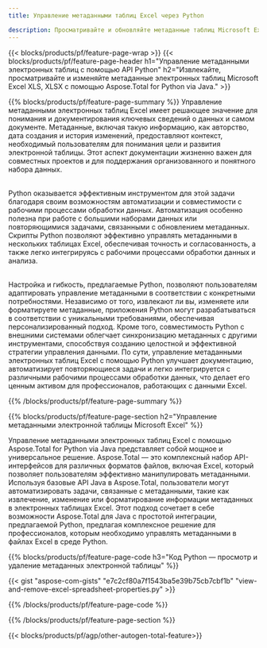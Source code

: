 ```yaml
---
title: Управление метаданными таблиц Excel через Python 

description: Просматривайте и обновляйте метаданные таблиц Microsoft Excel с помощью приложения Python.
---
```


{{< blocks/products/pf/feature-page-wrap >}}
{{< blocks/products/pf/feature-page-header h1="Управление метаданными электронных таблиц с помощью API Python" h2="Извлекайте, просматривайте и изменяйте метаданные электронных таблиц Microsoft Excel XLS, XLSX с помощью Aspose.Total for Python via Java." >}}

{{% blocks/products/pf/feature-page-summary %}}
Управление метаданными электронных таблиц Excel имеет решающее значение для понимания и документирования ключевых сведений о данных и самом документе. Метаданные, включая такую информацию, как авторство, дата создания и история изменений, предоставляют контекст, необходимый пользователям для понимания цели и развития электронной таблицы. Этот аспект документации жизненно важен для совместных проектов и для поддержания организованного и понятного набора данных. <br /><br />

Python оказывается эффективным инструментом для этой задачи благодаря своим возможностям автоматизации и совместимости с рабочими процессами обработки данных. Автоматизация особенно полезна при работе с большими наборами данных или повторяющимися задачами, связанными с обновлением метаданных. Скрипты Python позволяют эффективно управлять метаданными в нескольких таблицах Excel, обеспечивая точность и согласованность, а также легко интегрируясь с рабочими процессами обработки данных и анализа.<br /><br />

Настройка и гибкость, предлагаемые Python, позволяют пользователям адаптировать управление метаданными в соответствии с конкретными потребностями. Независимо от того, извлекают ли вы, изменяете или форматируете метаданные, приложения Python могут разрабатываться в соответствии с уникальными требованиями, обеспечивая персонализированный подход. Кроме того, совместимость Python с внешними системами облегчает синхронизацию метаданных с другими инструментами, способствуя созданию целостной и эффективной стратегии управления данными. По сути, управление метаданными электронных таблиц Excel с помощью Python улучшает документацию, автоматизирует повторяющиеся задачи и легко интегрируется с различными рабочими процессами обработки данных, что делает его ценным активом для профессионалов, работающих с данными Excel.

{{% /blocks/products/pf/feature-page-summary  %}}

{{% blocks/products/pf/feature-page-section  h2="Управление метаданными электронной таблицы Microsoft Excel" %}}

Управление метаданными электронных таблиц Excel с помощью Aspose.Total for Python via Java представляет собой мощное и универсальное решение. Aspose.Total — это комплексный набор API-интерфейсов для различных форматов файлов, включая Excel, который позволяет пользователям эффективно манипулировать метаданными. Используя базовые API Java в Aspose.Total, пользователи могут автоматизировать задачи, связанные с метаданными, такие как извлечение, изменение или форматирование информации метаданных в электронных таблицах Excel. Этот подход сочетает в себе возможности Aspose.Total для Java с простотой интеграции, предлагаемой Python, предлагая комплексное решение для профессионалов, которым необходимо управлять метаданными в файлах Excel в среде Python.

{{% blocks/products/pf/feature-page-code h3="Код Python — просмотр и удаление метаданных электронной таблицы" %}}

{{< gist "aspose-com-gists" "e7c2cf80a7f1543ba5e39b75cb7cbf1b" "view-and-remove-excel-spreadsheet-properties.py" >}}

{{% /blocks/products/pf/feature-page-code  %}}

{{% /blocks/products/pf/feature-page-section %}}

{{< blocks/products/pf/agp/other-autogen-total-feature>}}